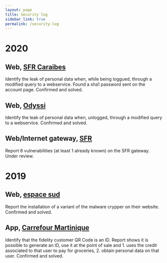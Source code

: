 ```yaml
---
layout: page
title: Security log
sidebar_link: true
permalink: /security-log
---
```


# 2020

## Web, [SFR Caraibes](https://www.sfrcaraibe.fr/)
Identify the leak of personal data when, while being loggued, through a modified query to a webservice. Found a sha1 password sent on the account page. Confirmed and solved.

## Web, [Odyssi](https://www.odyssi.fr/)
Identify the leak of personal data when, unlogged, through a modified query to a webservice. Confirmed and solved.

## Web/Internet gateway, [SFR](https://www.sfr.fr/) 
Report 6 vulnerabilities (at least 1 already known) on the SFR gateway. Under review.

# 2019

## Web, [espace sud](http://espacesud.fr)
Report the installation of a variant of the malware crypper on their website. Confirmed and solved.

## App, [Carrefour Martinique](https://play.google.com/store/apps/details?id=com.carrefourmq)
Identify that the fidelity customer QR Code is an ID. Report shows it is possible to generate an ID, use it at the point of sale and 1. uses the credit associated to that user to pay for groceries, 2. obtain personal data on that user. Confirmed and solved.
